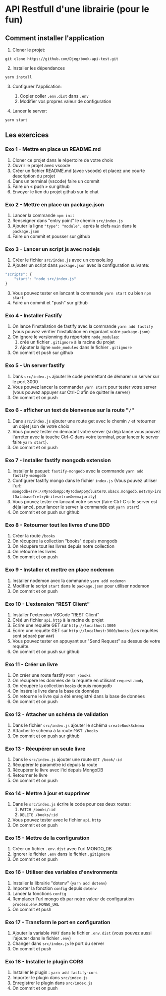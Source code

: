 # API Restfull d'une librairie (pour le fun)

## Comment installer l'application

1. Cloner le projet:

```
git clone https://github.com/Djeg/book-api-test.git
```

2. Installer les dépendances

```
yarn install
```

3. Configurer l'application:

   1. Copier coller `.env.dist` dans `.env`
   2. Modifier vos propres valeur de configuration

4. Lancer le server:

```
yarn start
```

## Les exercices

### Exo 1 - Mettre en place un README.md

1. Cloner ce projet dans le répertoire de votre choix
2. Ouvrir le projet avec vscode
3. Créer un fichier README.md (avec vscode) et placez une courte
   description du projet
4. Dans un terminal (vscode) faire un commit
5. Faire un « push » sur github
6. Envoyer le lien du projet github sur le chat

### Exo 2 - Mettre en place un package.json

1. Lancer la commande `npm init`
2. Renseigner dans "entry point" le chemin `src/index.js`
3. Ajouter la ligne `"type": "module",` après la clefs `main` dans le `package.json`
4. Faire un commit et pousser sur github

### Exo 3 - Lancer un script js avec nodejs

1. Créer le fichier `src/index.js` avec un console.log
2. Ajouter un script dans `package.json` avec
   la configuration suivante:

```js
"scripts": {
    "start": "node src/index.js"
}
```

3. Vous pouvez tester en lancant la commande
   `yarn start` ou bien `npm start`
4. Faire un commit et "push" sur github

### Exo 4 - Installer Fastify

1. On lance l'installation de fastify avec la commande `yarn add fastify` (vous pouvez
   vérifier l'installation en regardant votre `package.json`)
2. On ignore le versionning du répertoire `node_modules`:
   1. créé un fichier `.gitignore` à la racine du projet
   2. Ajouter la ligne `node_modules` dans le fichier `.gitignore`
3. On commit et push sur github

### Exo 5 - Un server fastify

1. Dans `src/index.js` ajouter le code permettant de démarer un server sur le port
   3000
2. Vous pouvez lancer la commander `yarn start` pour tester votre server (vous pouvez
   appuyer sur Ctrl-C afin de quitter le server)
3. On commit et on push

### Exo 6 - afficher un text de bienvenue sur la route "`/`"

1. Dans `src/index.js` ajouter une route get avec le chemin `/` et retourner
   un objet json de votre choix
2. Vous pouvez tester en demarant votre server (si dèja lancé vous pouvez l'arréter avec
   la touche Ctrl-C dans votre terminal, pour lancer le server faire `yarn start`).
3. On commit et on push

### Exo 7 - Installer fastify mongodb extension

1. Installer la paquet: `fastify-mongodb` avec la commande `yarn add fastify-mongodb`
2. Configurer fastify mongo dans le fichier `index.js` (Vous pouvez utiliser l'url: `mongodb+srv://MyTodoApp:MyTodoApp@cluster0.obacx.mongodb.net/myFirstDatabase?retryWrites=true&w=majority`)
3. Vous pouvez tester en lancant votre server (faire Ctrl-C si le server est dèja lancé, pour lancer le server la commande est `yarn start`)
4. On commit et on push sur github

### Exo 8 - Retourner tout les livres d'une BDD

1. Créer la route `/books`
2. On récupére la collection "books" depuis mongodb
3. On récupére tout les livres depuis notre collection
4. On retourne les livres
5. On commit et on push

### Exo 9 - Installer et mettre en place nodemon

1. Installer nodemon avec la commande `yarn add nodemon`
2. Modifier le script `start` dans le `package.json` pour utiliser nodemon
3. On commit et on push

### Exo 10 - L'extension "REST Client"

1. Installer l'extension VSCode "REST Client"
2. Créé un fichier `api.http` à la racine du projet
3. Ecrire une requête GET sur `http://localhost:3000`
4. Ecrire une requête GET sur `http://localhost:3000/books` (Les requêtes sont séparé par `###`)
5. Vous pouvez tester en appuyant sur "Send Request" au dessus
   de votre requête.
6. On commit et on push sur github

### Exo 11 - Créer un livre

1. On créer une route fastify `POST /books`
2. On récupére les données de la requête en utilisant
   `request.body`
3. On récupére la collection `books` depuis mongodb
4. On insére le livre dans la base de données
5. On retourne le livre qui a été enregistré dans la
   base de données
6. On commit et on push

### Exo 12 - Attacher un schéma de validation

1. Dans le fichier `src/index.js` ajouter le schéma `createBookSchema`
2. Attacher le schema à la route `POST /books`
3. On commit et on push sur github

### Exo 13 - Récupérer un seule livre

1. Dans le `src/index.js` ajouter une route `GET /book/:id`
2. Récupérer le paramètre id depuis la route
3. Récupérer le livre avec l'id depuis MongoDB
4. Retourner le livre
5. On commit et on push

### Exo 14 - Mettre à jour et supprimer

1. Dans le `src/index.js` écrire le code pour ces deux routes:
   1. `PATCH /books/:id`
   2. `DELETE /books/:id`
1. Vous pouvez tester avec le fichier `api.http`
1. On commit et on push

### Exo 15 - Mettre de la configuration

1. Créer un fichier `.env.dist` avec l'url MONGO_DB
2. Ignorer le fichier `.env` dans le fichier `.gitignore`
3. On commit et on push

### Exo 16 - Utiliser des variables d'environments

1. Installer la librairie "dotenv" (`yarn add dotenv`)
2. Importer la fonction `config` depuis `dotenv`
3. Lancer la fonctions `config`
4. Remplacer l'url mongo db par notre valeur de configuration `process.env.MONGO_URL`
5. On commit et push

### Exo 17 - Transform le port en configuration

1. Ajouter la variable `PORT` dans le fichier `.env.dist` (vous pouvez aussi l'ajouter
   dans le fichier `.env`)
2. Changer dans `src/index.js` le port du server
3. On commit et push

### Exo 18 - Installer le plugin CORS

1. Installer le plugin : `yarn add fastify-cors`
2. Importer le plugin dans `src/index.js`
3. Enregistrer le plugin dans `src/index.js`
4. On commit et on push
